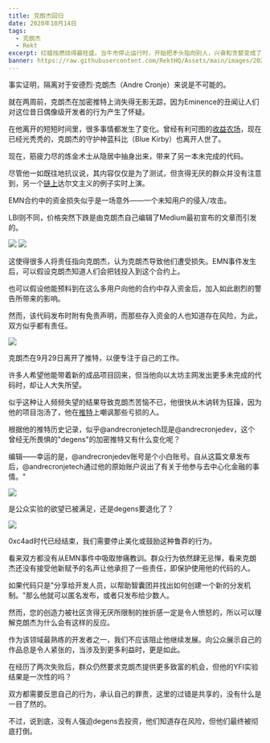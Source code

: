 ```yaml
---
title: 克朗杰回归
date: 2020年10月14日
tags:
  - 克朗杰
  - Rekt
excerpt: 红蜡烛燃烧得最旺盛。当牛市停止运行时，开始把矛头指向别人，兴奋和贪婪变成了怀疑和指责。在加密市场的半透明水域中，猎人用鹰眼观察鲸鱼。
banner: https://raw.githubusercontent.com/RektHQ/Assets/main/images/2020/10/Sperm-Whale-capture-3400gty-58b96f8b5f9b58af5c479aa4.png
---
```


事实证明，隔离对于安德烈·克朗杰（Andre Cronje）来说是不可能的。

就在两周前，克朗杰在加密推特上消失得无影无踪，因为Eminence的丑闻让人们对这位昔日偶像级开发者的行为产生了怀疑。

在他离开的短短时间里，很多事情都发生了变化。曾经有利可图的[收益农场](https://www.rekt.news/the-feast-of-defi-summer-is-over/)，现在已经光秃秃的，克朗杰的守护神蓝科比（Blue Kirby）也离开人世了。

现在，筋疲力尽的炼金术士从隐居中抽身出来，带来了另一本未完成的代码。

尽管他一如既往地抗议说，其内容仅仅是为了测试，但贪得无厌的群众并没有注意到，另一个[链上](https://etherscan.io/address/0x375da3e307ef2e1a9d9e1516f80738ca52cb7b85#tokentxns)达尔文主义的例子实时上演。

EMN合约中的资金损失似乎是一场意外——一个未知用户的侵入/攻击。

LBI则不同，价格突然下跌是由克朗杰自己编辑了Medium最初宣布的文章而引发的。

![](https://lh3.googleusercontent.com/kNMShmMFO2bY9Cy2eDsDBjhEeAm4jf7Q8RbM8UFVJrpgvLhujjkf3l2_BZ48aMnoE9UPlsISkhaX4JloEzu3WjbDhICg2abvKBmk005_gf_yLpx4HLrpoZIAuWtsf5ZYsDCnAvkp)
![](https://lh6.googleusercontent.com/j4e5w6FvjqkWptkl8QB1rq8UZs79oZyF6PTPavLw76thGycQxxZOsb5mz1CoXCs-FONJDPO6xWb_iPmqnXYWWY7n7cCJ5H_NAs7SbhpgWjkgGqt6BfYi8NyQh9tkwQHRziYoSN3t)
  
这使得很多人将责任指向克朗杰，认为克朗杰导致他们遭受损失。EMN事件发生后，可以假设克朗杰知道人们会把钱投入到这个合约上。

也可以假设他能预料到在这么多用户向他的合约中存入资金后，加入如此剧烈的警告所带来的影响。

然而，该代码发布时附有免责声明，而那些存入资金的人也知道存在风险，为此，双方似乎都有责任。

![](https://lh3.googleusercontent.com/7fvwSZOHWLSgxxc5_xRBTCJfQJ5IjZoOKktLBATSAnZ1oSnY9dZihqXuYXhM1dV1moNPA_xt_DYaRjqIRc4qH6MTXrJG2XBOtWlkt7ziD3W7Q45D4kKkuygYUDSNzrH_FekqFe8z)

克朗杰在9月29日离开了推特，以便专注于自己的工作。

许多人希望他能带着新的成品项目回来，但当他向以太坊主网发出更多未完成的代码时，却让人大失所望。

似乎这种让人频频失望的结果导致克朗杰苦恼不已，他很快从木讷转为狂躁，因为他的项目泡汤了，他在[推特](https://twitter.com/andrecronjedev)上嘲讽那些亏损的人。

根据他的推特历史记录，似乎@andrecronjetech现是@andrecronjedev，这个曾经无所畏惧的"degens"的加密推特又有什么变化呢？

编辑——幸运的是，@andrecronjedev账号是个小白账号。自从这篇文章发布后，@andrecronjetech通过他的原始账户说出了有关于他参与去中心化金融的事情。"  

![](https://raw.githubusercontent.com/RektHQ/Assets/main/images/2020/10/image-4.png)

是公众实验的欲望已被满足，还是degens要退化了？ 

![](https://lh5.googleusercontent.com/Sa7RLfwxfrwrzCr0eDdrcGnqJ_SpEBeTxWbzLBisK3Kzvfyn_78_YRY6UeufivIUlPcmXctu1TsEmChtUO1zcjwvATeouKmRXiCPvJkjmbQ-X4_hRqzvKuZf_fbuHxXLxmtclkRb)

0xc4ad时代已经结束，我们需要停止美化或鼓励这种鲁莽的行为。

看来双方都没有从EMN事件中吸取惨痛教训。群众行为依然肆无忌惮，看来克朗杰还没有接受他新赋予的名声让他承担了一些责任，即保护使用他的代码的人。

如果代码只是"分享给开发人员，以帮助智囊团并找出如何创建一个新的分发机制。"那么他就可以匿名发布，或者只发布给少数人。

然而，您的创造力被社区贪得无厌所限制的挫折感一定是令人愤怒的，所以可以理解克朗杰为什么会有这样的反应。

作为该领域最熟练的开发者之一，我们不应该阻止他继续发展。向公众展示自己的作品总是令人紧张的，当涉及到更多利益时，更是如此。

在经历了两次失败后，群众仍然要求克朗杰提供更多致富的机会，但他的YFI实验结果是一次性的吗？

双方都需要反思自己的行为，承认自己的罪责，这里的过错是共享的，没有什么是一目了然的。

不过，说到底，没有人强迫degens去投资，他们知道存在风险，但他们最终被彻底打倒。




